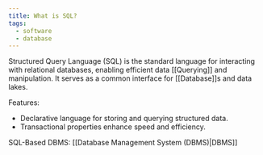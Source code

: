 ```yaml
---
title: What is SQL?
tags:
  - software
  - database
---
```

Structured Query Language (SQL) is the standard language for interacting with relational databases, enabling efficient data [[Querying]] and manipulation. It serves as a common interface for [[Database]]s and data lakes.

Features: 
  - Declarative language for storing and querying structured data.
  - Transactional properties enhance speed and efficiency.
  
SQL-Based DBMS: [[Database Management System (DBMS)|DBMS]]